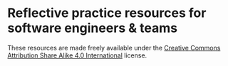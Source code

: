 # Reflective practice resources for software engineers & teams

These resources are made freely available under the [Creative Commons Attribution Share Alike 4.0 International](https://choosealicense.com/licenses/cc-by-sa-4.0/#) license.
